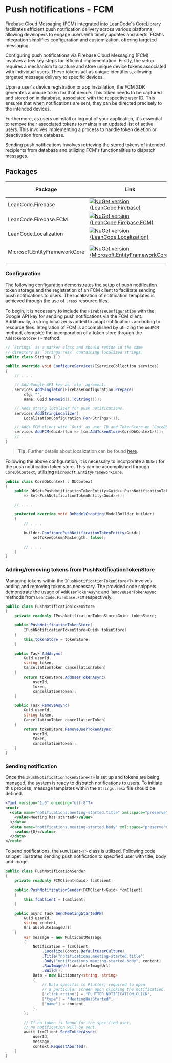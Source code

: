 # Push notifications - FCM

Firebase Cloud Messaging (FCM) integrated into LeanCode's CoreLibrary facilitates efficient push notification delivery across various platforms, allowing developers to engage users with timely updates and alerts. FCM's integration simplifies configuration and customization, offering targeted messaging.

Configuring push notifications via Firebase Cloud Messaging (FCM) involves a few key steps for efficient implementation. Firstly, the setup requires a mechanism to capture and store unique device tokens associated with individual users. These tokens act as unique identifiers, allowing targeted message delivery to specific devices.

Upon a user's device registration or app installation, the FCM SDK generates a unique token for that device. This token needs to be captured and stored on in database, associated with the respective user ID. This ensures that when notifications are sent, they can be directed precisely to the intended devices.

Furthermore, as users uninstall or log out of your application, it's essential to remove their associated tokens to maintain an updated list of active users. This involves implementing a process to handle token deletion or deactivation from database.

Sending push notifications involves retrieving the stored tokens of intended recipients from database and utilizing FCM's functionalities to dispatch messages.

## Packages

| Package | Link | Application in section |
| --- | ----------- | ----------- |
| LeanCode.Firebase | [![NuGet version (LeanCode.Firebase)](https://img.shields.io/nuget/vpre/LeanCode.Firebase.svg?style=flat-square)](https://www.nuget.org/packages/LeanCode.Firebase/8.0.2260-preview/) | Firebase configuration |
| LeanCode.Firebase.FCM | [![NuGet version (LeanCode.Firebase.FCM)](https://img.shields.io/nuget/vpre/LeanCode.Firebase.FCM.svg?style=flat-square)](https://www.nuget.org/packages/LeanCode.Firebase.FCM/8.0.2260-preview/) | Push notifications |
| LeanCode.Localization | [![NuGet version (LeanCode.Localization)](https://img.shields.io/nuget/vpre/LeanCode.Localization.svg?style=flat-square)](https://www.nuget.org/packages/LeanCode.Localization/8.0.2260-preview/) | Localization |
| Microsoft.EntityFrameworkCore | [![NuGet version (Microsoft.EntityFrameworkCore)](https://img.shields.io/nuget/v/Microsoft.EntityFrameworkCore.svg?style=flat-square)](https://www.nuget.org/packages/Microsoft.EntityFrameworkCore/8.0.0/) | Push notification token store |

### Configuration

The following configuration demonstrates the setup of push notification token storage and the registration of an FCM client to facilitate sending push notifications to users. The localization of notification templates is achieved through the use of `.resx` resource files.

To begin, it is necessary to include the `FirebaseConfiguration` with the Google API key for sending push notifications via the FCM client. Additionally, a string localizer is added to adapt notifications according to resource files. Integration of FCM is accomplished by utilizing the `AddFCM` method, alongside the incorporation of a token store through the `AddTokenStore<T>` method.

```csharp
// `Strings` is a marker class and should reside in the same
// directory as `Strings.resx` containing localized strings.
public class Strings { }
```

```csharp
public override void ConfigureServices(IServiceCollection services)
{
    // . . .

    // Add Google API key as `cfg` agrument.
    services.AddSingleton(FirebaseConfiguration.Prepare(
        cfg: "",
        name: Guid.NewGuid().ToString()));

    // Adds string localizer for push notifications.
    services.AddStringLocalizer(
        LocalizationConfiguration.For<Strings>());

    // Adds FCM client with `Guid` as user ID and TokenStore on `CoreDbContext`.
    services.AddFCM<Guid>(fcm => fcm.AddTokenStore<CoreDbContext>());
    // . . .
}
```

> **Tip:** Further details about localization can be found [here](../../features/localization/index.md).

Following the above configuration, it is necessary to incorporate a `DbSet` for the push notification token store. This can be accomplished through `CoreDbContext`, utilizing `Microsoft.EntityFrameworkCore`.

```csharp
public class CoreDbContext : DbContext
{
    public DbSet<PushNotificationTokenEntity<Guid>> PushNotificationTokens
        => Set<PushNotificationTokenEntity<Guid>>();

    // . . .

    protected override void OnModelCreating(ModelBuilder builder)
    {
        // . . .

        builder.ConfigurePushNotificationTokenEntity<Guid>(
            setTokenColumnMaxLength: false);

        // . . .
    }
}

```

### Adding/removing tokens from PushNotificationTokenStore

Managing tokens within the `IPushNotificationTokenStore<T>` involves adding and removing tokens as necessary. The provided code snippets demonstrate the usage of `AddUserTokenAsync` and `RemoveUserTokenAsync` methods from `LeanCode.Firebase.FCM` respectively.

```csharp
public class PushNotificationTokenStore
{
    private readonly IPushNotificationTokenStore<Guid> tokenStore;

    public PushNotificationTokenStore(
        IPushNotificationTokenStore<Guid> tokenStore)
    {
        this.tokenStore = tokenStore;
    }

    public Task AddAsync(
        Guid userId,
        string token,
        CancellationToken cancellationToken)
    {
        return tokenStore.AddUserTokenAsync(
            userId,
            token,
            cancellationToken);
    }

    public Task RemoveAsync(
        Guid userId,
        string token,
        CancellationToken cancellationToken)
    {
        return tokenStore.RemoveUserTokenAsync(
            userId,
            token,
            cancellationToken);
    }
}
```

### Sending notification

Once the `IPushNotificationTokenStore<T>` is set up and tokens are being managed, the system is ready to dispatch notifications to users. To initiate this process, message templates within the `Strings.resx` file should be defined.

```xml
<?xml version="1.0" encoding="utf-8"?>
<root>
  <data name="notifications.meeting-started.title" xml:space="preserve">
    <value>Meeting has started</value>
  </data>
  <data name="notifications.meeting-started.body" xml:space="preserve">
    <value>{0}</value>
  </data>
</root>

```

To send notifications, the `FCMClient<T>` class is utilized. Following code snippet illustrates sending push notification to specified user with title, body and image.

```csharp
public class PushNotificationSender
{
    private readonly FCMClient<Guid> fcmClient;

    public PushNotificationSender(FCMClient<Guid> fcmClient)
    {
        this.fcmClient = fcmClient;
    }

    public async Task SendMeetingStartedPN(
        Guid userId,
        string content,
        Uri absoluteImageUrl)
    {
        var message = new MulticastMessage
        {
            Notification = fcmClient
                .Localize(Consts.DefaultUserCulture)
                .Title("notifications.meeting-started.title")
                .Body("notifications.meeting-started.body", content)
                .RawImageUrl(absoluteImageUrl)
                .Build(),
            Data = new Dictionary<string, string>
            {
                // Data specific to Flutter, required to open
                // a particular screen upon clicking the notification.
                ["click_action"] = "FLUTTER_NOTIFICATION_CLICK",
                ["type"] = "MeetingHasStarted",
                ["name"] = content,
            },
        };

        // If no token is found for the specified user,
        // no notification will be sent.
        await fcmClient.SendToUserAsync(
            userId,
            message,
            context.RequestAborted);
    }
}
```
